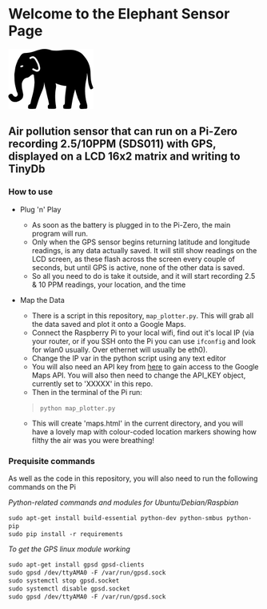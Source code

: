# Welcome to the Elephant Sensor Page

![Elephant Sensor](icon.png)

## Air pollution sensor that can run on a Pi-Zero recording 2.5/10PPM (SDS011) with GPS, displayed on a LCD 16x2 matrix and writing to TinyDb

### How to use
- Plug 'n' Play
  - As soon as the battery is plugged in to the Pi-Zero, the main program will run.
  - Only when the GPS sensor begins returning latitude and longitude readings, is any data actually saved. It will still show readings on the LCD screen, as these flash across the screen every couple of seconds, but until GPS is active, none of the other data is saved.
  - So all you need to do is take it outside, and it will start recording 2.5 & 10 PPM readings, your location, and the time
 
- Map the Data
  - There is a script in this repository, `map_plotter.py`. This will grab all the data saved and plot it onto a Google Maps.
  - Connect the Raspberry Pi to your local wifi, find out it's local IP (via your router, or if you SSH onto the Pi you can use `ifconfig` and look for wlan0 usually. Over ethernet will usually be eth0).
  - Change the IP var in the python script using any text editor
  - You will also need an API key from [here](https://developers.google.com/maps/documentation/javascript/get-api-key) to gain access to the Google Maps API. You will also then need to change the API_KEY object, currently set to 'XXXXX' in this repo. 
  - Then in the terminal of the Pi run:
  > `python map_plotter.py`
  - This will create 'maps.html' in the current directory, and you will have a lovely map with colour-coded location markers showing how filthy the air was you were breathing!


### Prequisite commands
As well as the code in this repository, you will also need to run the following commands on the Pi

_Python-related commands and modules for Ubuntu/Debian/Raspbian_

```
sudo apt-get install build-essential python-dev python-smbus python-pip
sudo pip install -r requirements
```

_To get the GPS linux module working_

```
sudo apt-get install gpsd gpsd-clients
sudo gpsd /dev/ttyAMA0 -F /var/run/gpsd.sock
sudo systemctl stop gpsd.socket
sudo systemctl disable gpsd.socket
sudo gpsd /dev/ttyAMA0 -F /var/run/gpsd.sock
```

